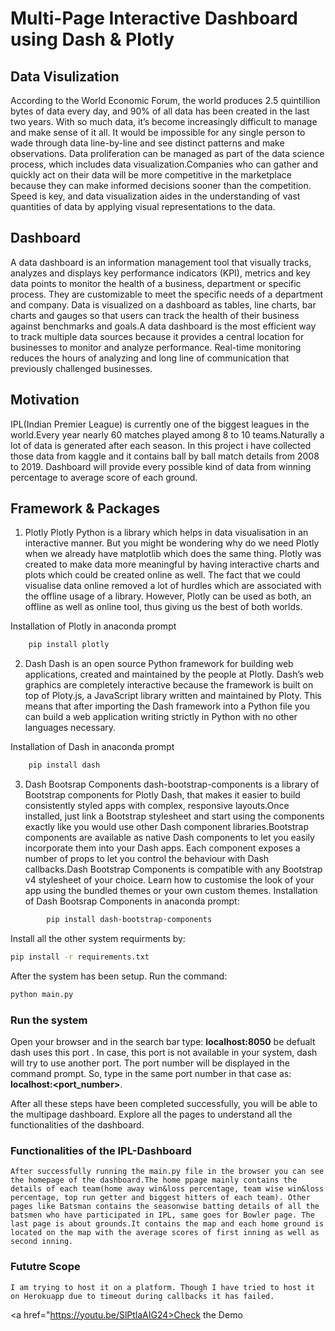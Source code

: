 # Multi-Page Interactive Dashboard using Dash & Plotly

## Data V⁮isulization
According to the World Economic Forum, the world produces 2.5 quintillion bytes of data every day, and 90% of all data has been created in the last two years. With so much data, it’s become increasingly difficult to manage and make sense of it all. It would be impossible for any single person to wade through data line-by-line and see distinct patterns and make observations. Data proliferation can be managed as part of the data science process, which includes data visualization.Companies who can gather and quickly act on their data will be more competitive in the marketplace because they can make informed decisions sooner than the competition. Speed is key, and data visualization aides in the understanding of vast quantities of data by applying visual representations to the data. 

## Dashboard
A data dashboard is an information management tool that visually tracks, analyzes and displays key performance indicators (KPI), metrics and key data points to monitor the health of a business, department or specific process. They are customizable to meet the specific needs of a department and company. Data is visualized on a dashboard as tables, line charts, bar charts and gauges so that users can track the health of their business against benchmarks and goals.A data dashboard is the most efficient way to track multiple data sources because it provides a central location for businesses to monitor and analyze performance. Real-time monitoring reduces the hours of analyzing and long line of communication that previously challenged businesses.

## Motivation
IPL(Indian Premier League) is currently one of the biggest leagues in the world.Every year nearly 60 matches played among 8 to 10 teams.Naturally a lot of data is generated after each season. In this project i have collected those data from kaggle and it contains ball by ball match details from 2008 to 2019. 
Dashboard will provide every possible kind of data from winning percentage to average score of each ground.

## Framework & Packages

1. Plotly
        Plotly Python is a library which helps in data visualisation in an interactive manner. But you might be wondering why do we need Plotly when we already have matplotlib which does the same thing. Plotly was created to make data more meaningful by having interactive charts and plots which could be created online as well. The fact that we could visualise data online removed a lot of hurdles which are associated with the offline usage of a library. However, Plotly can be used as both, an offline as well as online tool, thus giving us the best of both worlds.

Installation of Plotly in anaconda prompt
```bash
    pip install plotly
```

2. Dash
         Dash is an open source Python framework for building web applications, created and maintained by the people at Plotly. Dash’s web graphics are completely interactive because the framework is built on top of Ploty.js, a JavaScript library written and maintained by Ploty. This means that after importing the Dash framework into a Python file you can build a web application writing strictly in Python with no other languages necessary. 

Installation of Dash in anaconda prompt
```bash
    pip install dash
```
3. Dash Bootsrap Components
        dash-bootstrap-components is a library of Bootstrap components for Plotly Dash, that makes it easier to build consistently styled apps with complex, responsive layouts.Once installed, just link a Bootstrap stylesheet and start using the components exactly like you would use other Dash component libraries.Bootstrap components are available as native Dash components to let you easily incorporate them into your Dash apps. Each component exposes a number of props to let you control the behaviour with Dash callbacks.Dash Bootstrap Components is compatible with any Bootstrap v4 stylesheet of your choice. Learn how to customise the look of your app using the bundled themes or your own custom themes.
Installation of Dash Bootsrap Components in anaconda prompt:
```bash
        pip install dash-bootstrap-components
```

Install all the other system requirments by:
```bash 
pip install -r requirements.txt
```

After the system has been setup. Run the command: 
```bash 
python main.py
```
### Run the system
Open your browser and in the search bar type: 
<b>localhost:8050</b> be defualt dash uses this port . 
In case, this port is not available in your system, dash will try to use another port. The port number will be displayed in the command prompt.
So, type in the same port number in that case as: 
<b>localhost:<port_number></b>.

After all these steps have been completed successfully, you will be able to the multipage dashboard. Explore all the pages to understand all the functionalities of the dashboard.

### Functionalities of the IPL-Dashboard
    After successfully running the main.py file in the browser you can see the homepage of the dashboard.The home ppage mainly contains the details of each team(home away win&loss percentage, team wise win&loss percentage, top run getter and biggest hitters of each team). Other pages like Batsman contains the seasonwise batting details of all the batsmen who have participated in IPL, same goes for Bowler page. The last page is about grounds.It contains the map and each home ground is located on the map with the average scores of first inning as well as second inning.

### Fututre Scope
    I am trying to host it on a platform. Though I have tried to host it on Herokuapp due to timeout during callbacks it has failed.

<a href="https://youtu.be/SlPtlaAIG24>Check the Demo</a>


